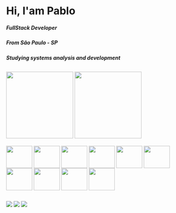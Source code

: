 # Hi, I'am Pablo


##### FullStack Developer
##### From São Paulo - SP
##### Studying systems analysis and development

##

<div>
  <a href="https://github.com/PabloJesusdaSilva"></a>
    <img height="180em" src="https://github-readme-stats.vercel.app/api?username=pablojesusdasilva&show_icons=true&theme=tokyonight">
    <img height="180em" src="https://github-readme-stats.vercel.app/api/top-langs/?username=pablojesusdasilva&layout=compact&langs-count=168&theme=tokyonight">
</div>

<div style="display: inline_block"> <br>
  <img align ="center" height="60" width="70" src="https://cdn.jsdelivr.net/gh/devicons/devicon/icons/typescript/typescript-original.svg" />
  <img align ="center" height="60" width="70" src="https://cdn.jsdelivr.net/gh/devicons/devicon/icons/react/react-original.svg" />
  <img align ="center" height="60" width="70" src="https://cdn.jsdelivr.net/gh/devicons/devicon/icons/tailwindcss/tailwindcss-plain.svg" />
  <img align ="center" height="60" width="70" src="https://cdn.jsdelivr.net/gh/devicons/devicon/icons/sass/sass-original.svg">   
  <img align ="center" height="60" width="70" src="https://cdn.jsdelivr.net/gh/devicons/devicon/icons/nextjs/nextjs-original.svg" />
  <img align ="center" height="60" width="70" src="https://cdn.jsdelivr.net/gh/devicons/devicon/icons/nodejs/nodejs-original.svg" />
  <img align ="center" height="60" width="70" src="https://cdn.jsdelivr.net/gh/devicons/devicon/icons/mysql/mysql-original.svg" />
  <img align ="center" height="60" width="70" src="https://cdn.jsdelivr.net/gh/devicons/devicon/icons/git/git-original.svg" />
  <img align ="center" height="60" width="70" src="https://cdn.jsdelivr.net/gh/devicons/devicon/icons/mongodb/mongodb-original.svg" />
  <img align ="center" height="60" width="70" src="https://cdn.jsdelivr.net/gh/devicons/devicon@latest/icons/java/java-original.svg" />
          
          
</div>
  
  ##
  
<div>
    <a href="mailto:pablojesusdasilva0@gmail.com" target="_blank"><img src="https://img.shields.io/badge/Gmail-D14836?style=for-the-badge&logo=gmail&logoColor=white" target="_blank"></a>
    <a href="https://www.instagram.com/pablo_jsilvaa" target="_blank"><img src="https://img.shields.io/badge/Instagram-E4405F?style=for-the-badge&logo=instagram&logoColor=white" target="_blank"></a>
    <a href="https://www.instagram.com/pablo_jsilvaa](https://www.linkedin.com/in/pablojesusdasilva/" target="_blank"><img src="https://img.shields.io/badge/LinkedIn-0077B5?style=for-the-badge&logo=linkedin&logoColor=white" target="_blank"></a>
</div>
